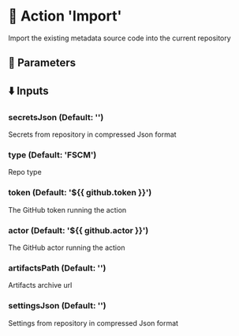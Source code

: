 # :rocket: Action 'Import' 
Import the existing metadata source code into the current repository 
## :wrench: Parameters 
## :arrow_down: Inputs 
### secretsJson (Default: '') 
 Secrets from repository in compressed Json format 

### type (Default: 'FSCM') 
 Repo type 

### token (Default: '${{ github.token }}') 
 The GitHub token running the action 

### actor (Default: '${{ github.actor }}') 
 The GitHub actor running the action 

### artifactsPath (Default: '') 
 Artifacts archive url 

### settingsJson (Default: '') 
 Settings from repository in compressed Json format 


